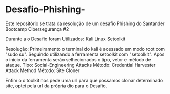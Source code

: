 # Desafio-Phishing-
Este repositório se trata da resolução de um desafio Phishing do Santander Bootcamp Cibersegurança #2


Durante a o Desafio foram Utilizados:
Kali Linux
Setoolkit

Resolução:
Primeiramento o terminal do kali é acessado em modo root com "sudo su".
Seguindo utilizando a ferramenta setoolkit com "setoolkit".
Após o início da ferramenta serão selhecionados o tipo, vetor e método de ataque.
Tipo: Social-Engineering Attacks
Método: Credential Harvester Attack Method 
Método: Site Cloner

Enfim o o toolkit nos pede uma url para que possamos clonar determinado site, optei pela url da própria dio para o Desafio.

